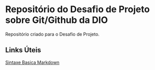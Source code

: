 #  Repositório do Desafio de Projeto sobre Git/Github da DIO
Repositório criado para o  Desafio de Projeto.

## Links Úteis
[Sintaxe Basica Markdown](https://www.markdownguide.org/basic-syntax/)
